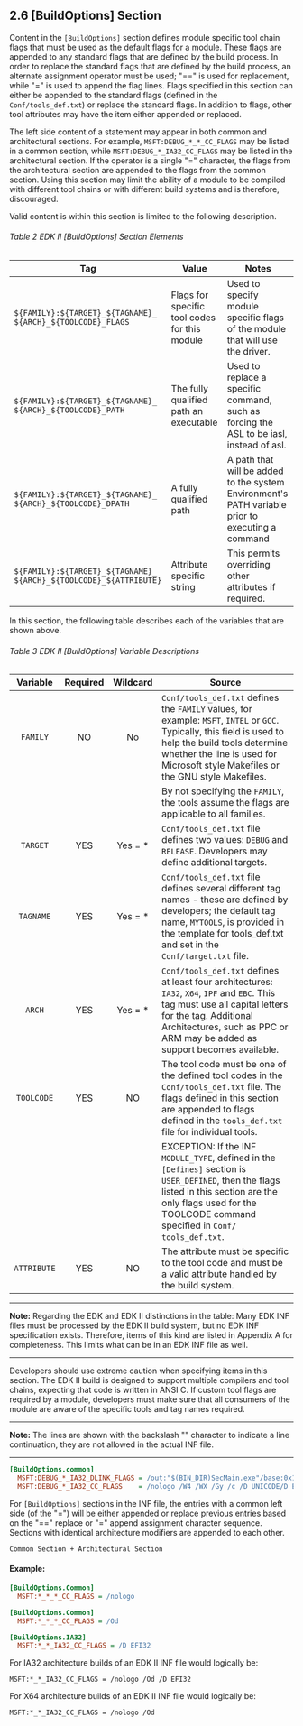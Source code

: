 <!--- @file
  2.6 [BuildOptions] Section

  Copyright (c) 2007-2017, Intel Corporation. All rights reserved.<BR>

  Redistribution and use in source (original document form) and 'compiled'
  forms (converted to PDF, epub, HTML and other formats) with or without
  modification, are permitted provided that the following conditions are met:

  1) Redistributions of source code (original document form) must retain the
     above copyright notice, this list of conditions and the following
     disclaimer as the first lines of this file unmodified.

  2) Redistributions in compiled form (transformed to other DTDs, converted to
     PDF, epub, HTML and other formats) must reproduce the above copyright
     notice, this list of conditions and the following disclaimer in the
     documentation and/or other materials provided with the distribution.

  THIS DOCUMENTATION IS PROVIDED BY TIANOCORE PROJECT "AS IS" AND ANY EXPRESS OR
  IMPLIED WARRANTIES, INCLUDING, BUT NOT LIMITED TO, THE IMPLIED WARRANTIES OF
  MERCHANTABILITY AND FITNESS FOR A PARTICULAR PURPOSE ARE DISCLAIMED. IN NO
  EVENT SHALL TIANOCORE PROJECT  BE LIABLE FOR ANY DIRECT, INDIRECT, INCIDENTAL,
  SPECIAL, EXEMPLARY, OR CONSEQUENTIAL DAMAGES (INCLUDING, BUT NOT LIMITED TO,
  PROCUREMENT OF SUBSTITUTE GOODS OR SERVICES; LOSS OF USE, DATA, OR PROFITS;
  OR BUSINESS INTERRUPTION) HOWEVER CAUSED AND ON ANY THEORY OF LIABILITY,
  WHETHER IN CONTRACT, STRICT LIABILITY, OR TORT (INCLUDING NEGLIGENCE OR
  OTHERWISE) ARISING IN ANY WAY OUT OF THE USE OF THIS DOCUMENTATION, EVEN IF
  ADVISED OF THE POSSIBILITY OF SUCH DAMAGE.

-->

## 2.6 [BuildOptions] Section

Content in the `[BuildOptions]` section defines module specific tool chain
flags that must be used as the default flags for a module. These flags are
appended to any standard flags that are defined by the build process. In order
to replace the standard flags that are defined by the build process, an
alternate assignment operator must be used; "==" is used for replacement,
while "=" is used to append the flag lines. Flags specified in this section
can either be appended to the standard flags (defined in the
`Conf/tools_def.txt`) or replace the standard flags. In addition to flags,
other tool attributes may have the item either appended or replaced.

The left side content of a statement may appear in both common and
architectural sections. For example, `MSFT:DEBUG_*_*_CC_FLAGS` may be listed in
a common section, while `MSFT:DEBUG_*_IA32_CC_FLAGS` may be listed in the
architectural section. If the operator is a single "=" character, the flags
from the architectural section are appended to the flags from the common
section. Using this section may limit the ability of a module to be compiled
with different tool chains or with different build systems and is therefore,
discouraged.

Valid content is within this section is limited to the following description.

###### Table 2 EDK II [BuildOptions] Section Elements

| Tag                                                                  | Value                                         | Notes                                                                                            |
| -------------------------------------------------------------------- | --------------------------------------------- | ------------------------------------------------------------------------------------------------ |
| `${FAMILY}:${TARGET}_${TAGNAME}_` `${ARCH}_${TOOLCODE}_FLAGS`        | Flags for specific tool codes for this module | Used to specify module specific flags of the module that will use the driver.                    |
| `${FAMILY}:${TARGET}_${TAGNAME}_` `${ARCH}_${TOOLCODE}_PATH`         | The fully qualified path an executable        | Used to replace a specific command, such as forcing the ASL to be iasl, instead of asl.          |
| `${FAMILY}:${TARGET}_${TAGNAME}_` `${ARCH}_${TOOLCODE}_DPATH`        | A fully qualified path                        | A path that will be added to the system Environment's PATH variable prior to executing a command |
| `${FAMILY}:${TARGET}_${TAGNAME}_` `${ARCH}_${TOOLCODE}_${ATTRIBUTE}` | Attribute specific string                     | This permits overriding other attributes if required.                                            |

In this section, the following table describes each of the variables that are
shown above.

###### Table 3 EDK II [BuildOptions] Variable Descriptions

| Variable    | Required   | Wildcard   | Source                                                                                                                                                                                                                                      |
|:-----------:|:----------:|:----------:| ------------------------------------------------------------------------------------------------------------------------------------------------------------------------------------------------------------------------------------------- |
| `FAMILY`    | NO         | No         | `Conf/tools_def.txt` defines the `FAMILY` values, for example: `MSFT`, `INTEL` or `GCC`. Typically, this field is used to help the build tools determine whether the line is used for Microsoft style Makefiles or the GNU style Makefiles. |
|             |            |            | By not specifying the `FAMILY`, the tools assume the flags are applicable to all families.                                                                                                                                                  |
| `TARGET`    | YES        | Yes = *    | `Conf/tools_def.txt` file defines two values: `DEBUG` and `RELEASE`. Developers may define additional targets.                                                                                                                              |
| `TAGNAME`   | YES        | Yes = *    | `Conf/tools_def.txt` file defines several different tag names - these are defined by developers; the default tag name, `MYTOOLS`, is provided in the template for tools_def.txt and set in the `Conf/target.txt` file.                      |
| `ARCH`      | YES        | Yes = *    | `Conf/tools_def.txt` defines at least four architectures: `IA32`, `X64`, `IPF` and `EBC`. This tag must use all capital letters for the tag. Additional Architectures, such as PPC or ARM may be added as support becomes available.        |
| `TOOLCODE`  | YES        | NO         | The tool code must be one of the defined tool codes in the `Conf/tools_def.txt` file. The flags defined in this section are appended to flags defined in the `tools_def.txt` file for individual tools.                                     |
|             |            |            | EXCEPTION: If the INF `MODULE_TYPE`, defined in the `[Defines]` section is `USER_DEFINED`, then the flags listed in this section are the only flags used for the TOOLCODE command specified in `Conf/ tools_def.txt`.                       |
| `ATTRIBUTE` | YES        | NO         | The attribute must be specific to the tool code and must be a valid attribute handled by the build system.                                                                                                                                  |

**********
**Note:** Regarding the EDK and EDK II distinctions in the table: Many EDK INF
files must be processed by the EDK II build system, but no EDK INF
specification exists. Therefore, items of this kind are listed in Appendix A
for completeness. This limits what can be in an EDK INF file as well.
**********

Developers should use extreme caution when specifying items in this section.
The EDK II build is designed to support multiple compilers and tool chains,
expecting that code is written in ANSI C. If custom tool flags are required by
a module, developers must make sure that all consumers of the module are aware
of the specific tools and tag names required.

**********
**Note:** The lines are shown with the backslash "\" character to indicate
a line continuation, they are not allowed in the actual INF file.
**********

```ini
[BuildOptions.common]
  MSFT:DEBUG_*_IA32_DLINK_FLAGS = /out:"$(BIN_DIR)SecMain.exe"/base:0x10000000 /pdb:"$(BIN_DIR)SecMain.pdb"/LIBPATH:"$(VCINSTALLDIR)Lib"/LIBPATH:"$(VCINSTALLDIR)PlatformSdkLib"/NOLOGO /SUBSYSTEM:CONSOLE /NODEFAULTLIB /IGNORE:4086/MAP /OPT:REF /DEBUG /MACHINE:I386 /LTCG Kernel32.lib MSVCRTD.lib Gdi32.lib User32.libWinmm.lib
  MSFT:DEBUG_*_IA32_CC_FLAGS    = /nologo /W4 /WX /Gy /c /D UNICODE/D EFI32 /Od /DSTRING_ARRAY_NAME=SecMainStrings /FI$(DEST_DIR_DEBUG)/AutoGen.h /EHs-c- /GF /Gs8192/Zi /Gm
```

For `[BuildOptions]` sections in the INF file, the entries with a common left
side (of the "=") will be either appended or replace previous entries based
on the "==" replace or "=" append assignment character sequence. Sections
with identical architecture modifiers are appended to each other.

`Common Section + Architectural Section`

#### Example:

```ini
[BuildOptions.Common]
  MSFT:*_*_*_CC_FLAGS = /nologo

[BuildOptions.Common]
  MSFT:*_*_*_CC_FLAGS = /Od

[BuildOptions.IA32]
  MSFT:*_*_IA32_CC_FLAGS = /D EFI32
```

For IA32 architecture builds of an EDK II INF file would logically be:

`MSFT:*_*_IA32_CC_FLAGS = /nologo /Od /D EFI32`

For X64 architecture builds of an EDK II INF file would logically be:

`MSFT:*_*_IA32_CC_FLAGS = /nologo /Od`
